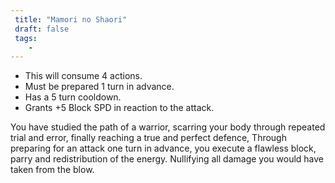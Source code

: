 ```yaml
---
 title: "Mamori no Shaori"
 draft: false
 tags:
    -
---
```

 - This will consume 4 actions.
 - Must be prepared 1 turn in advance.
 - Has a 5 turn cooldown.
 - Grants +5 Block SPD in reaction to the attack.

You have studied the path of a warrior, scarring your body through repeated trial and error, finally reaching a true and perfect defence, Through preparing for an attack one turn in advance, you execute a flawless block, parry and redistribution of the energy. Nullifying all damage you would have taken from the blow.